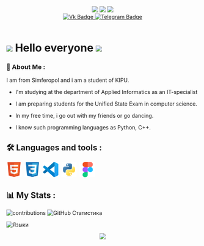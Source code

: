 <div id="header" align="center">
  <img src="https://i.giphy.com/media/v1.Y2lkPTc5MGI3NjExanNsNGR4cHhkbXU5M2E0M2V3cWR4aTlzanBva2pmdnBwdDN2ZDQzayZlcD12MV9pbnRlcm5hbF9naWZfYnlfaWQmY3Q9cw/QXPqYpSyBIMjBTtBbl/giphy.gif" width="300"/>
  <img src="https://i.giphy.com/media/v1.Y2lkPTc5MGI3NjExd3NjemxucDkyZGNmbGdvOGp3MHY1bHVxM3NoaWVwdmNtMzZuNWhnbSZlcD12MV9pbnRlcm5hbF9naWZfYnlfaWQmY3Q9Zw/c76IJLufpNwSULPk77/giphy.gif" width="300"/>
  <img src="https://i.giphy.com/media/v1.Y2lkPTc5MGI3NjExanNsNGR4cHhkbXU5M2E0M2V3cWR4aTlzanBva2pmdnBwdDN2ZDQzayZlcD12MV9pbnRlcm5hbF9naWZfYnlfaWQmY3Q9cw/QXPqYpSyBIMjBTtBbl/giphy.gif" width="300"/>
</div>

<div id="badges" align="center">
  <a href="https://vk.com/ashirovaadi">
    <img src="https://img.shields.io/badge/Vk-coral?logo=Vk&logoColor=white&style=for-the-badge" alt="Vk Badge"/>
  </a>
  <a href="https://t.me/kykysik_01">
    <img src="https://img.shields.io/badge/Telegram-turquoise?logo=Telegram&logoColor=white&style=for-the-badge" alt="Telegram Badge"/>
  </a>
</div>

<div align="center">
  <img src="https://komarev.com/ghpvc/?username=Adileshka18&style=flat-square&color=blue" alt=""/>
</div>

<h1>
  <img src="https://i.giphy.com/media/v1.Y2lkPTc5MGI3NjExbzh4dHg0eWVqeGo0em5iNng5OWdvNnFmdDZuNnFrcWc1cHA2OG54ZCZlcD12MV9pbnRlcm5hbF9naWZfYnlfaWQmY3Q9cw/X8HopTCcAlKJYqNwvs/giphy.gif" width="30px"/>
  Hello everyone
  <img src="https://i.giphy.com/media/v1.Y2lkPTc5MGI3NjExbzh4dHg0eWVqeGo0em5iNng5OWdvNnFmdDZuNnFrcWc1cHA2OG54ZCZlcD12MV9pbnRlcm5hbF9naWZfYnlfaWQmY3Q9cw/X8HopTCcAlKJYqNwvs/giphy.gif" width="30px"/>
</h1>

### 	:love_letter: About Me :
I am from Simferopol and i am a student of KIPU.
- I'm studying at the department of Applied Informatics as an IT-specialist

- I am preparing students for the Unified State Exam in computer science.

- In my free time, i go out with my friends or go dancing.

- I know such programming languages as Python, C++.

  
## 🛠 Languages and tools :
<div>
<img src="https://raw.githubusercontent.com/devicons/devicon/ca28c779441053191ff11710fe24a9e6c23690d6/icons/html5/html5-original.svg"; title="html" alt ="html" width="40" height="40"/>&nbsp;
<img src="https://raw.githubusercontent.com/devicons/devicon/ca28c779441053191ff11710fe24a9e6c23690d6/icons/css3/css3-original.svg"; title="css" alt ="css" width="40" height="40"/>&nbsp;
<img src="https://raw.githubusercontent.com/devicons/devicon/ca28c779441053191ff11710fe24a9e6c23690d6/icons/vscode/vscode-original.svg"; title="vscode" alt="vscode" width="40" height="40"/>&nbsp;
<img src="https://raw.githubusercontent.com/devicons/devicon/ca28c779441053191ff11710fe24a9e6c23690d6/icons/python/python-original.svg"; title="python" alt="python" width="40" height="40"/>&nbsp;
<img src="https://raw.githubusercontent.com/devicons/devicon/ca28c779441053191ff11710fe24a9e6c23690d6/icons/figma/figma-original.svg"; title="figma" alt="figma" width="40" height="40"/>&nbsp;

  
## 📊 My Stats :
![contributions](https://github-readme-streak-stats.herokuapp.com/?user=Adileshka18&theme=radical)
![GitHub Статистика](https://github-readme-stats.vercel.app/api?username=Adileshka18&show_icons=true&theme=radical)

![Языки](https://github-readme-stats.vercel.app/api/top-langs/?username=Adileshka18&layout=compact&theme=radical)
<div align="center">
<img src="https://i.giphy.com/media/v1.Y2lkPTc5MGI3NjExZDgwcm53YmZ5aHc3MmFyNnc4b3Q3OXd0NG4zZm00eWhyeXl5ODdzeiZlcD12MV9pbnRlcm5hbF9naWZfYnlfaWQmY3Q9cw/w0TF3KikXXAgf3g2gk/giphy.gif" width="300"/>
</div>



